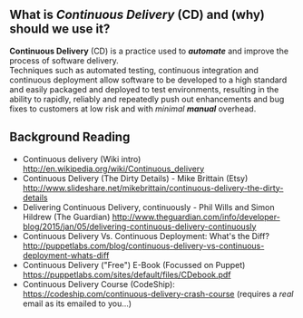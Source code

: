 ## What is *Continuous Delivery* (CD) and (why) should we use it?

**Continuous Delivery** (CD) is a practice used to ***automate***
and improve the process of software delivery.  
Techniques such as automated testing, continuous integration and
continuous deployment allow software to be developed to a
high standard and easily packaged and deployed to test environments,
resulting in the ability to rapidly, reliably and repeatedly push out
enhancements and bug fixes to customers at low risk and with *minimal*
***manual*** overhead.


## Background Reading

- Continuous delivery (Wiki intro)
http://en.wikipedia.org/wiki/Continuous_delivery
- Continuous Delivery (The Dirty Details) - Mike Brittain (Etsy)
http://www.slideshare.net/mikebrittain/continuous-delivery-the-dirty-details
- Delivering Continuous Delivery, continuously - Phil Wills and Simon Hildrew
(The Guardian)
http://www.theguardian.com/info/developer-blog/2015/jan/05/delivering-continuous-delivery-continuously
- Continuous Delivery Vs. Continuous Deployment: What's the Diff?
http://puppetlabs.com/blog/continuous-delivery-vs-continuous-deployment-whats-diff
- Continuous Delivery ("Free") E-Book (Focussed on Puppet)
https://puppetlabs.com/sites/default/files/CDebook.pdf
- Continuous Delivery Course (CodeShip):
https://codeship.com/continuous-delivery-crash-course
(requires a *real* email as its emailed to you...)
